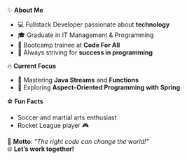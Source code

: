 ✨ **About Me**  
- 💻 Fullstack Developer passionate about **technology**  
- 🎓 Graduate in IT Management & Programming  
- 🚀 Bootcamp trainee at **Code For All**  
- 🎯 Always striving for **success in programming**  

🔥 **Current Focus**  
- 🧠 Mastering **Java Streams** and **Functions**  
- 🌱 Exploring **Aspect-Oriented Programming with Spring**  

⚽ **Fun Facts**  
- Soccer and martial arts enthusiast  
- Rocket League player 🎮  

💬 **Motto**: *"The right code can change the world!"*  
🌐 **Let’s work together!**
